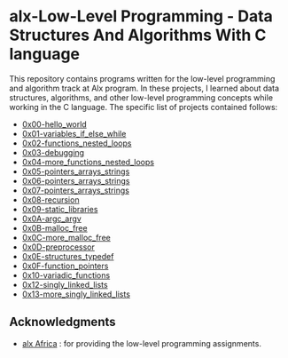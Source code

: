 # alx-Low-Level Programming - Data Structures And Algorithms With C language

This repository contains programs written for the low-level programming and algorithm track at Alx program. In these projects, I learned about data structures, algorithms, and other low-level programming concepts while working in the C language. The specific list of projects contained follows:

+ [0x00-hello_world](https://github.com/BigGtpoint/alx-low_level_programming/tree/main/0x00-hello_world)
+ [0x01-variables_if_else_while](https://github.com/BigGtpoint/alx-low_level_programming/tree/main/0x01-variables_if_else_while)
+ [0x02-functions_nested_loops](https://github.com/BigGtpoint/alx-low_level_programming/tree/main/0x02-functions_nested_loops)
+ [0x03-debugging](https://github.com/BigGtpoint/alx-low_level_programming/tree/main/0x03-debugging)
+ [0x04-more_functions_nested_loops](https://github.com/BigGtpoint/alx-low_level_programming/tree/main/0x04-more_functions_nested_loops)
+ [0x05-pointers_arrays_strings](https://github.com/BigGtpoint/alx-low_level_programming/tree/main/0x05-pointers_arrays_strings)
+ [0x06-pointers_arrays_strings](https://github.com/BigGtpoint/alx-low_level_programming/tree/main/0x06-pointers_arrays_strings)
+ [0x07-pointers_arrays_strings](https://github.com/BigGtpoint/alx-low_level_programming/tree/main/0x07-pointers_arrays_strings)
+ [0x08-recursion](https://github.com/BigGtpoint/alx-low_level_programming/tree/main/0x08-recursion)
+ [0x09-static_libraries](https://github.com/BigGtpoint/alx-low_level_programming/tree/main/0x09-static_libraries)
+ [0x0A-argc_argv](https://github.com/BigGtpoint/alx-low_level_programming/tree/main/0x0A-argc_argv)
+ [0x0B-malloc_free](https://github.com/BigGtpoint/alx-low_level_programming/tree/main/0x0B-malloc_free)
+ [0x0C-more_malloc_free](https://github.com/gtpoint/alx-low_level_programming/tree/main/0x0C-more_malloc_free)
+ [0x0D-preprocessor](https://github.com/gtpoint/alx-low_level_programming/tree/main/0x0D-preprocessor)
+ [0x0E-structures_typedef](https://github.com/gtpoint/alx-low_level_programming/tree/main/0x0E-structures_typedef)
+ [0x0F-function_pointers](./0x0F-function_pointers)
+ [0x10-variadic_functions](./0x10-variadic_functions)
+ [0x12-singly_linked_lists](./0x12-singly_linked_lists)
+ [0x13-more_singly_linked_lists](./0x13-more_singly_linked_lists)

## Acknowledgments
+ [alx Africa](https://www.alxafrica.com/) : for providing the low-level programming assignments.
